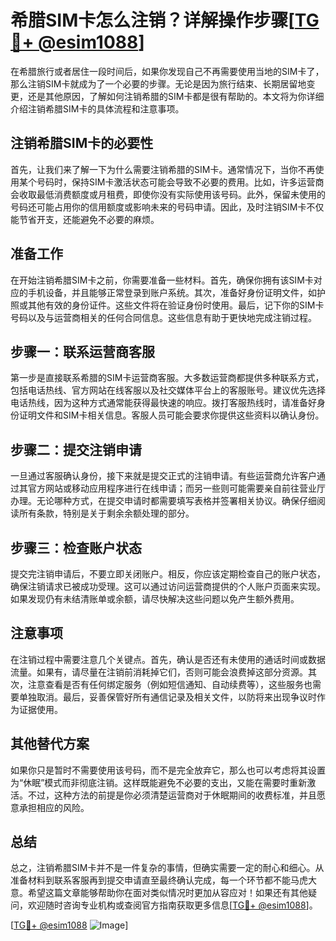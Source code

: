 # 希腊SIM卡怎么注销？详解操作步骤[[TG💪+ @esim1088](https://t.me/s/esim1088)]

在希腊旅行或者居住一段时间后，如果你发现自己不再需要使用当地的SIM卡了，那么注销SIM卡就成为了一个必要的步骤。无论是因为旅行结束、长期居留地变更，还是其他原因，了解如何注销希腊的SIM卡都是很有帮助的。本文将为你详细介绍注销希腊SIM卡的具体流程和注意事项。

## 注销希腊SIM卡的必要性

首先，让我们来了解一下为什么需要注销希腊的SIM卡。通常情况下，当你不再使用某个号码时，保持SIM卡激活状态可能会导致不必要的费用。比如，许多运营商会收取最低消费额度或月租费，即使你没有实际使用该号码。此外，保留未使用的号码还可能占用你的信用额度或影响未来的号码申请。因此，及时注销SIM卡不仅能节省开支，还能避免不必要的麻烦。

## 准备工作

在开始注销希腊SIM卡之前，你需要准备一些材料。首先，确保你拥有该SIM卡对应的手机设备，并且能够正常登录到账户系统。其次，准备好身份证明文件，如护照或其他有效的身份证件。这些文件将在验证身份时使用。最后，记下你的SIM卡号码以及与运营商相关的任何合同信息。这些信息有助于更快地完成注销过程。

## 步骤一：联系运营商客服

第一步是直接联系希腊的SIM卡运营商客服。大多数运营商都提供多种联系方式，包括电话热线、官方网站在线客服以及社交媒体平台上的客服账号。建议优先选择电话热线，因为这种方式通常能获得最快速的响应。拨打客服热线时，请准备好身份证明文件和SIM卡相关信息。客服人员可能会要求你提供这些资料以确认身份。

## 步骤二：提交注销申请

一旦通过客服确认身份，接下来就是提交正式的注销申请。有些运营商允许客户通过其官方网站或移动应用程序进行在线申请；而另一些则可能需要亲自前往营业厅办理。无论哪种方式，在提交申请时都需要填写表格并签署相关协议。确保仔细阅读所有条款，特别是关于剩余余额处理的部分。

## 步骤三：检查账户状态

提交完注销申请后，不要立即关闭账户。相反，你应该定期检查自己的账户状态，确保注销请求已被成功受理。这可以通过访问运营商提供的个人账户页面来实现。如果发现仍有未结清账单或余额，请尽快解决这些问题以免产生额外费用。

## 注意事项

在注销过程中需要注意几个关键点。首先，确认是否还有未使用的通话时间或数据流量。如果有，请尽量在注销前消耗掉它们，否则可能会浪费掉这部分资源。其次，注意查看是否有任何绑定服务（例如短信通知、自动续费等），这些服务也需要单独取消。最后，妥善保管好所有通信记录及相关文件，以防将来出现争议时作为证据使用。

## 其他替代方案

如果你只是暂时不需要使用该号码，而不是完全放弃它，那么也可以考虑将其设置为“休眠”模式而非彻底注销。这样既能避免不必要的支出，又能在需要时重新激活。不过，这种方法的前提是你必须清楚运营商对于休眠期间的收费标准，并且愿意承担相应的风险。

## 总结

总之，注销希腊SIM卡并不是一件复杂的事情，但确实需要一定的耐心和细心。从准备材料到联系客服再到提交申请直至最终确认完成，每一个环节都不能马虎大意。希望这篇文章能够帮助你在面对类似情况时更加从容应对！如果还有其他疑问，欢迎随时咨询专业机构或查阅官方指南获取更多信息[[TG💪+ @esim1088](https://t.me/s/esim1088)]。

[[TG💪+ @esim1088](https://t.me/s/esim1088) ![Image](https://i.postimg.cc/4NQfJmqS/Snipaste-2025-05-13-00-14-12.png)]